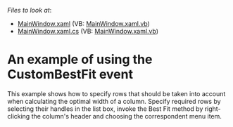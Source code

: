 <!-- default file list -->
*Files to look at*:

* [MainWindow.xaml](./CS/MainWindow.xaml) (VB: [MainWindow.xaml.vb](./VB/MainWindow.xaml.vb))
* [MainWindow.xaml.cs](./CS/MainWindow.xaml.cs) (VB: [MainWindow.xaml.vb](./VB/MainWindow.xaml.vb))
<!-- default file list end -->
# An example of using the CustomBestFit event


<p>This example shows how to specify rows that should be taken into account when calculating the optimal width of a column. Specify required rows by selecting their handles in the list box, invoke the Best Fit method by right-clicking the column's header and choosing the correspondent menu item.</p>

<br/>


